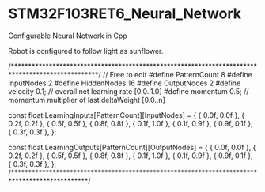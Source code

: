 # STM32F103RET6_Neural_Network
Configurable Neural Network in Cpp

Robot is configured to follow light as sunflower.

/*************************************************************************************************/
// Free to edit
#define PatternCount 8
#define InputNodes 2
#define HiddenNodes 16
#define OutputNodes 2
#define velocity 0.1; // overall net learning rate [0.0..1.0]
#define momentum 0.5; // momentum multiplier of last deltaWeight [0.0..n]

const float LearningInputs[PatternCount][InputNodes] = {
	{ 0.0f, 0.0f },
	{ 0.2f, 0.2f },
	{ 0.5f, 0.5f },
	{ 0.8f, 0.8f },
	{ 0.1f, 1.0f },
	{ 0.1f, 0.9f },
	{ 0.9f, 0.1f },
	{ 0.3f, 0.3f },
};

const float LearningOutputs[PatternCount][OutputNodes] = {
	{ 0.0f, 0.0f },
	{ 0.2f, 0.2f },
	{ 0.5f, 0.5f },
	{ 0.8f, 0.8f },
	{ 0.1f, 1.0f },
	{ 0.1f, 0.9f },
	{ 0.9f, 0.1f },
	{ 0.3f, 0.3f },
};
/**********************************************************************************************/